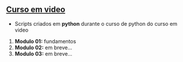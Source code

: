 ## [Curso em video](https://www.cursoemvideo.com/cursos/)

- Scripts criados em **python** durante o curso de python do curso em video

1. **Modulo 01:** fundamentos
2. **Modulo 02:** em breve...
4. **Modulo 03:** em breve...